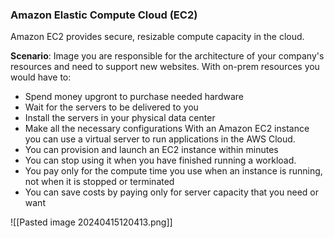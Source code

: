 ### Amazon Elastic Compute Cloud (EC2)
Amazon EC2 provides secure, resizable compute capacity in the cloud.

**Scenario**: Image you are responsible for the architecture of your company's resources and need to support new websites. With on-prem resources you would have to:
* Spend money upgront to purchase needed hardware
* Wait for the servers to be delivered to you
* Install the servers in your physical data center
* Make all the necessary configurations
With an Amazon EC2 instance you can use a virtual server to run applications in the AWS Cloud.
* You can provision and launch an EC2 instance within minutes
* You can stop using it when you have finished running a workload.
* You pay only for the compute time you use when an instance is running, not when it is stopped or terminated
* You can save costs by paying only for server capacity that you need or want

![[Pasted image 20240415120413.png]]